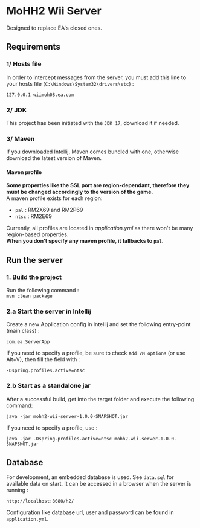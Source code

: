 # MoHH2 Wii Server

Designed to replace EA's closed ones.

## Requirements

### 1/ Hosts file

In order to intercept messages from the server, you must add this line to your hosts file (`C:\Windows\System32\drivers\etc`) :
```
127.0.0.1 wiimoh08.ea.com
```

### 2/ JDK

This project has been initiated with the `JDK 17`, download it if needed.

### 3/ Maven

If you downloaded Intellij, Maven comes bundled with one, otherwise download the latest version of Maven.

#### Maven profile

**Some properties like the SSL port are region-dependant, therefore they must be changed accordingly to the version of the game.**  
A maven profile exists for each region:
- `pal` : RM2X69 and RM2P69
- `ntsc` : RM2E69

Currently, all profiles are located in *application.yml* as there won't be many region-based properties.  
**When you don't specify any maven profile, it fallbacks to `pal`.**

## Run the server

### 1. Build the project

Run the following command :  
`mvn clean package`

### 2.a Start the server in Intellij

Create a new Application config in Intellij and set the following entry-point (main class) :
```
com.ea.ServerApp
```

If you need to specify a profile, be sure to check `Add VM options` (or use Alt+V), then fill the field with :
```
-Dspring.profiles.active=ntsc
```

### 2.b Start as a standalone jar

After a successful build, get into the target folder and execute the following command:
```
java -jar mohh2-wii-server-1.0.0-SNAPSHOT.jar
```

If you need to specify a profile, use :
```
java -jar -Dspring.profiles.active=ntsc mohh2-wii-server-1.0.0-SNAPSHOT.jar
```

## Database

For development, an embedded database is used.
See `data.sql` for available data on start.
It can be accessed in a browser when the server is running :  
```
http://localhost:8080/h2/
```

Configuration like database url, user and password can be found in `application.yml`.
